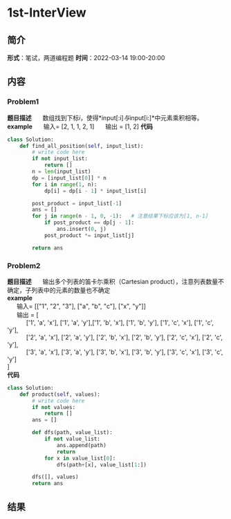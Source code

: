 # 1st-InterView
## 简介
**形式**：笔试，两道编程题
**时间**：2022-03-14 19:00-20:00
## 内容
### Problem1
**题目描述**
&ensp; &ensp; 数组找到下标*i*，使得*input[:i]*与*input[i:]*中元素乘积相等。
**example**
&ensp; &ensp; 输入= [2, 1, 1, 2, 1]
&ensp; &ensp; 输出 = [1, 2]
**代码**

```python
class Solution:
    def find_all_position(self, input_list):
        # write code here
        if not input_list:
            return []
        n = len(input_list)
        dp = [input_list[0]] * n
        for i in range(1, n):
            dp[i] = dp[i - 1] * input_list[i]

        post_product = input_list[-1]
        ans = []
        for j in range(n - 1, 0, -1):   # 注意结果下标应该为[1, n-1]
            if post_product == dp[j - 1]:
                ans.insert(0, j)
            post_product *= input_list[j]

        return ans
```

### Problem2
**题目描述**
&ensp; &ensp; 输出多个列表的笛卡尓乘积（Cartesian product），注意列表数量不确定，子列表中的元素的数量也不确定  
**example**  
&ensp; &ensp; 输入= [["1", "2", "3"], ["a", "b", "c"], ["x", "y"]]  
&ensp; &ensp; 输出 = [  
&ensp; &ensp; &ensp; &ensp; ['1', 'a', 'x'], ['1', 'a', 'y'],['1', 'b', 'x'], ['1', 'b', 'y'], ['1', 'c', 'x'], ['1', 'c', 'y'],  
&ensp; &ensp; &ensp; &ensp; ['2', 'a', 'x'], ['2', 'a', 'y'], ['2', 'b', 'x'], ['2', 'b', 'y'], ['2', 'c', 'x'], ['2', 'c', 'y'],   
&ensp; &ensp; &ensp; &ensp; ['3', 'a', 'x'], ['3', 'a', 'y'], ['3', 'b', 'x'], ['3', 'b', 'y'], ['3', 'c', 'x'], ['3', 'c', 'y']  
]  
**代码**

```python
class Solution:
    def product(self, values):
        # write code here
        if not values:
            return []
        ans = []

        def dfs(path, value_list):
            if not value_list:
                ans.append(path)
                return
            for x in value_list[0]:
                dfs(path+[x], value_list[1:])

        dfs([], values)
        return ans
```

## 结果



